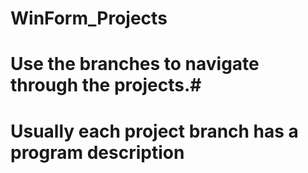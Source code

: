 # WinForm_Projects
# Use the branches to navigate through the projects.#
# Usually each project branch has a program description #
